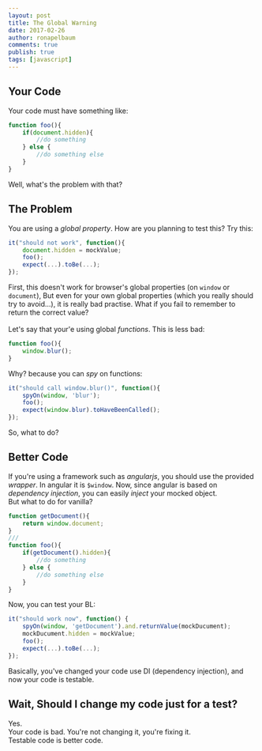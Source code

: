 ```yaml
---
layout: post
title: The Global Warning
date: 2017-02-26
author: ronapelbaum
comments: true
publish: true
tags: [javascript]
---
```

## Your Code
Your code must have something like:
```javascript
function foo(){
    if(document.hidden){
        //do something
    } else {
        //do something else
    }
}
```
Well, what's the problem with that?

## The Problem
You are using a *global property*.
How are you planning to test this?
Try this:
```javascript
it("should not work", function(){
    document.hidden = mockValue;
    foo();
    expect(...).toBe(...);
});
```
First, this doesn't work for browser's global properties (on `window` or `document`),
But even for your own global properties (which you really should try to avoid...), it is really bad practise. 
What if you fail to remember to return the  correct value?
<br/>
<br/>
Let's say that your'e using global *functions*.
This is less bad:
```javascript
function foo(){
    window.blur();
}
```
Why? because you can *spy* on functions:
```javascript
it("should call window.blur()", function(){
    spyOn(window, 'blur');
    foo();
    expect(window.blur).toHaveBeenCalled();
});
```
So, what to do?

## Better Code
If you're using a framework such as *angularjs*, you should use the provided *wrapper*. In angular it is `$window`. 
Now, since angular is based on *dependency injection*, you can easily *inject* your mocked object.
<br/>
But what to do for vanilla?
```javascript
function getDocument(){
    return window.document;
}
///
function foo(){
    if(getDocument().hidden){
        //do something
    } else {
        //do something else
    }
}
```
Now, you can test your BL:
```javascript
it("should work now", function() {
    spyOn(window, 'getDocument').and.returnValue(mockDucument);
    mockDucument.hidden = mockValue;
    foo();
    expect(...).toBe(...);
});
```
Basically, you've changed your code use DI (dependency injection), and now your code is testable.

## Wait, Should I change my code just for a test?
Yes.
<br/>
Your code is bad. You're not changing it, you're fixing it.
<br/>
Testable code is better code.
